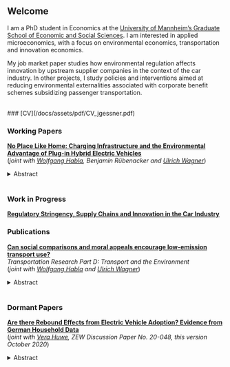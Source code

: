## Welcome

I am a PhD student in Economics at the [University of Mannheim’s Graduate School of Economic and Social Sciences](https://www.uni-mannheim.de/gess/).
I am interested in applied microeconomics, with a focus on environmental economics, transportation and innovation economics.<br/>

My job market paper studies how environmental regulation affects innovation by upstream supplier companies in the context of the car industry. In other projects, I study policies and interventions aimed at reducing environmental externalities associated with corporate benefit schemes subsidizing passenger transportation. 

<br/>
### [CV](/docs/assets/pdf/CV_jgessner.pdf)
<br/>

### Working Papers
**[No Place Like Home: Charging Infrastructure and the Environmental Advantage of Plug-in Hybrid Electric Vehicles](https://papers.ssrn.com/sol3/papers.cfm?abstract_id=4932955)** <br/> (*joint with [Wolfgang Habla](https://www.dhbw-vs.de/hochschule/mitarbeitende/wolfgang-habla.html), Benjamin Rübenacker and [Ulrich Wagner](https://ulrichwagner.eu/)*)<br/>
<details>
  <summary>Abstract</summary>
The environmental impact of many energy-saving technologies depends on user behavior. For Plug-in Hybrid Electric Vehicles (PHEVs), consumer choices regarding how much to drive and which source of energy to use (fossil fuels vs. electricity) impact CO2 emissions. This paper leverages quasi-experimental variation in the availability of home charging stations to quantify the impact of this technology on energy use and CO2 emissions of 836 PHEV company cars. Fuel and charging expenditures for these cars are covered by the employer so that, to the employee, home charging changes only the non-monetary costs of charging the car. We find that access to home charging increases electricity consumption by 298.88 (±25.9) kWh per quarter and decreases fuel consumption by 102.34 (±38.0) liters, reducing CO2 emissions by 39 %. Moreover, access to home charging increases the employee's propensity to choose a Battery Electric Vehicle (BEV) upon renewal of the lease. We use these estimates to compute (private) levelized abatement costs and payback times of home charging for a range of scenarios characterizing the diffusion of BEVs. With current tax-inclusive energy prices, home charging stations break even within six to eight years. 
</details>
<br/>

### Work in Progress
**[Regulatory Stringency, Supply Chains and Innovation in the Car Industry](/docs/assets/pdf/JMP.pdf)** <br/>

### Publications
**[Can social comparisons and moral appeals encourage low-emission transport use?](https://www.sciencedirect.com/science/article/pii/S1361920924002463)** <br/>*Transportation Research Part D: Transport and the Environment* <br/> (*joint with [Wolfgang Habla](https://www.dhbw-vs.de/hochschule/mitarbeitende/wolfgang-habla.html) and [Ulrich Wagner](https://ulrichwagner.eu/)*)<br/>
<details>
  <summary>Abstract</summary>
Because company cars add to corporate CO2 footprints, companies are beginning to replace cars with mobility budgets that employees can use for leisure and commuting trips. This study examines whether nudges can encourage sustainable travel in such a subsidized setting. We conduct a field experiment with 341 employees of a large German company. Observing expenditure items charged to the mobility budget, we test if social comparisons and a climate-related moral appeal induce a shift towards low-emissions transport modes. We find that simultaneous application of both nudges causes a reduction in car use, particularly taxi and ride sharing, as well as substitution towards micromobility, but not public transport. The social comparison alone is not effective, and the treatment effects of the combined nudge vanish in the second half of the treatment period. Survey evidence suggests that these results are driven by a minority that complies with the communicated social norm.
</details>
<br/>

### Dormant Papers
**[Are there Rebound Effects from Electric Vehicle Adoption? Evidence from German Household Data](https://ftp.zew.de/pub/zew-docs/dp/dp20048.pdf)** <br/> (*joint with [Vera Huwe](https://www.uni-due.de/soziooekonomie/huwe), ZEW Discussion Paper No. 20-048, this version October 2020*)<br/>
<details>
  <summary>Abstract</summary>
    We analyze rebound effects of electric vehicle adoption on both the extensive (vehicle ownership) and the intensive (vehicle mileage) margin using cross-sectional household level data on vehilce ownership and use from Germany. For the identification of changes in the number of cars owned after electric vehicle adoption, we predict counterfactual car ownership using a supervised learning approach. We then investigate the effect of electric vehicle adoption on household mileage based on a matching of households owning electric vehicles to similar owners of conventional cars. We cannot verify a significant increase in the number of cars owned for households with one electric and one conventional vehicle. However, electric vehicle ownership is associated with a significant reduction in annual mileage of -23 % of the sample mean. For the selection of covariates for matching, we contrast an ad hoc variable selection with a data-driven variable selection method (double LASSO). Here, we find that the data-driven variable selection changes the magnitude of the estimation results substantially.
</details>
      
